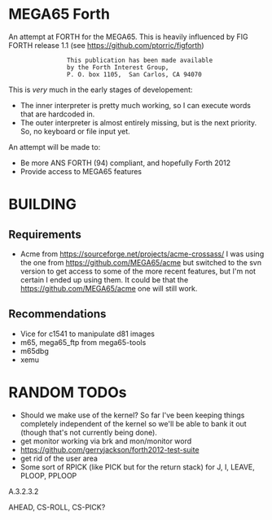 
# MEGA65 Forth

An attempt at FORTH for the MEGA65.  This is heavily influenced by FIG FORTH release 1.1 (see https://github.com/ptorric/figforth)

                    This publication has been made available 
                    by the Forth Interest Group, 
                    P. O. box 1105,  San Carlos, CA 94070

This is *very* much in the early stages of developement:
- The inner interpreter is pretty much working, so I can execute words that are hardcoded in.
- The outer interpreter is almost entirely missing, but is the next priority.  So, no keyboard or file input yet.

An attempt will be made to:
- Be more ANS FORTH (94) compliant, and hopefully Forth 2012
- Provide access to MEGA65 features

# BUILDING

## Requirements
- Acme from https://sourceforge.net/projects/acme-crossass/  I was using the one from https://github.com/MEGA65/acme but switched to the svn version to get access to some of the more recent features, but I'm not certain I ended up using them.  It could be that the https://github.com/MEGA65/acme one will still work.

## Recommendations
- Vice for c1541 to manipulate d81 images
- m65, mega65_ftp from mega65-tools
- m65dbg
- xemu


# RANDOM TODOs
- Should we make use of the kernel?  So far I've been keeping things completely independent of the kernel so we'll be able to bank it out (though that's not currently being done).
- get monitor working via brk and mon/monitor word
- https://github.com/gerryjackson/forth2012-test-suite
- get rid of the user area
- Some sort of RPICK (like PICK but for the return stack) for J, I, LEAVE, PLOOP, PPLOOP

A.3.2.3.2

 AHEAD, CS-ROLL, CS-PICK?
